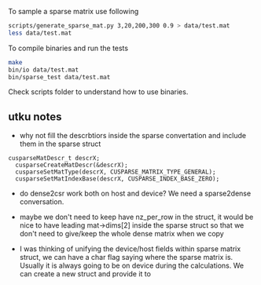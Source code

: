 To sample a sparse matrix use following

```bash
scripts/generate_sparse_mat.py 3,20,200,300 0.9 > data/test.mat
less data/test.mat
```

To compile binaries and run the tests

```bash
make
bin/io data/test.mat
bin/sparse_test data/test.mat
```

Check scripts folder to understand how to use binaries.


## utku notes
- why not fill the descrbtiors inside the sparse convertation and include them in the sparse struct
```  
cusparseMatDescr_t descrX;
  cusparseCreateMatDescr(&descrX);
  cusparseSetMatType(descrX, CUSPARSE_MATRIX_TYPE_GENERAL);
  cusparseSetMatIndexBase(descrX, CUSPARSE_INDEX_BASE_ZERO);
```
- do dense2csr work both on host and device? We need a sparse2dense conversation.

- maybe we don't need to keep have nz_per_row in the struct, it would be nice to have leading mat->dims[2]  inside the sparse struct so that we don't need to give/keep the whole dense matrix when we copy

- I was thinking of unifying the device/host fields within sparse matrix struct, we can have a char flag saying where the sparse matrix is. Usually it is always going to be on device during the calculations. We can create a new struct and provide it to
